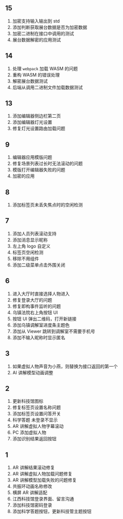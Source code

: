 ## 15

1. 加密支持输入输出到 std
2. 添加判断获取展台数据是否为加密数据
3. 加密二进制在接口中调用的测试
4. 展台数据解密的应用测试
## 14

1. 处理 `webpack` 加载 WASM 的问题
2. 重构 WASM 的错误处理
3. 解密展台数据测试
4. 后端从调用二进制文件加载数据测试
## 13

1. 添加编辑器侧边栏第二页
2. 添加编辑器灯光设置
3. 修复灯光设置路由加载问题
## 9

1. 编辑器应用模版问题
2. 修复场景列表过长时无法滚动的问题
3. 模版打开编辑器失败的问题
4. 加密的应用
## 8

1. 添加标签页未丢失焦点时的空闲检测
## 7

1. 添加人员列表滚动支持
2. 添加消息显示昵称
3. 左上角 logo 自定义
4. 标签页空闲检测
5. 移除不用组件
6. 添加二级菜单点击外围关闭
## 6

1. 进入大厅时直接选择人物进入
2. 修复登录大厅的问题
3. 修复即构事件监听的问题
4. 乌镇法院右上角按钮 UI
5. 按钮 UI 弹出二维码，打开新链接
6. 添加乌镇调解室进度条主题色
7. 添加从 Viewer 跳转到调解室不需要手机号
8. 添加不输入昵称时显示匿名
## 3

1. 如果虚拟人物声音为小燕，则替换为接口返回的第一个
2. AI 讲解模型动画调整
## 2

1. 更新科技馆图标
2. 修复标签页设置名称问题
3. 添加标签页设置问答开关
4. 科学答题 未登录不显示
5. AR 讲解虚拟人物字幕滚动
6. PC 添加虚拟人物
7. 添加识别结果返回按钮
## 1

1. AR 讲解结果滚动修复
2. AR 讲解虚拟人物加载问题修复
3. AR 讲解模型加载失败的问题修复
4. 共振环动画名称修改
5. 横屏 AR 讲解适配
6. 江西科技馆登录界面、留言沟通
7. 添加科技馆密码登录
8. 添加科学答题按钮，更新科技管主题按钮